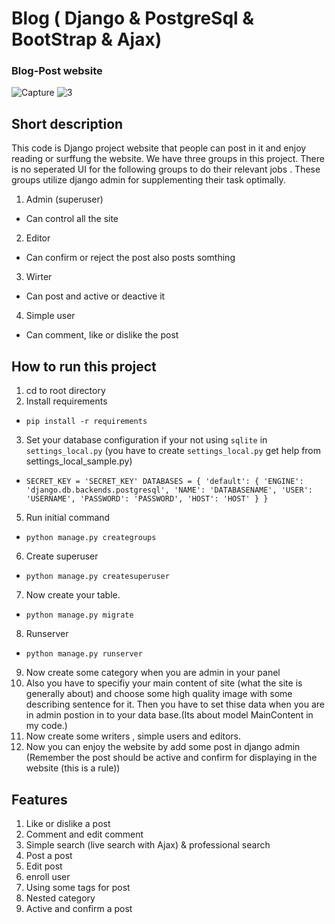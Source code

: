 # Blog ( Django & PostgreSql & BootStrap & Ajax)
### Blog-Post website 
![Capture](https://user-images.githubusercontent.com/71823327/109257732-098c5880-780e-11eb-85c1-a5affe60addf.PNG)
![3](https://user-images.githubusercontent.com/71823327/109257722-05f8d180-780e-11eb-9c29-1244c9f7aa25.PNG)
## Short description
This code is Django project website that people can post in it and enjoy reading or surffung the website.
We have three groups in this project.
There is no  seperated UI for the following groups to do their relevant jobs .
These groups utilize django admin for supplementing their task optimally.
1. Admin (superuser)
* Can control all the site
2. Editor
* Can confirm or reject the post also  posts somthing
3. Wirter
* Can post and active or deactive it
4. Simple user
* Can comment, like or dislike the post
## How to run this project
1. cd to root directory
2. Install requirements
* `pip install -r requirements`
3. Set your database configuration if your not using `sqlite` in `settings_local.py` (you have to create `settings_local.py` get help from settings_local_sample.py)
* `SECRET_KEY = 'SECRET_KEY'
DATABASES = {
    'default': {
        'ENGINE': 'django.db.backends.postgresql',
        'NAME': 'DATABASENAME',
        'USER': 'USERNAME',
        'PASSWORD': 'PASSWORD',
        'HOST': 'HOST'
    }
}`

5. Run initial command
* `python manage.py creategroups`
6. Create superuser
* `python manage.py createsuperuser`
7. Now create your table.
* `python manage.py migrate` 
8. Runserver
* `python manage.py runserver`
9. Now create some category when you are admin in your panel
10. Also you have to specifiy your main content of site (what the site is generally about) and choose some high quality image with some describing sentence for it.
Then you have to set thise data when you are in admin postion in to your data base.(Its about model MainContent in my code.)
10. Now create some writers , simple users and editors.
11. Now you can enjoy the website by add some post in django admin (Remember the post should be active and confirm for displaying in the website (this is a rule))
## Features
1. Like or dislike a post
2. Comment and edit comment
3. Simple search (live search with Ajax) & professional search
4. Post a post
5. Edit post
6. enroll user
7. Using some tags for post
8. Nested category
9. Active and confirm a post
